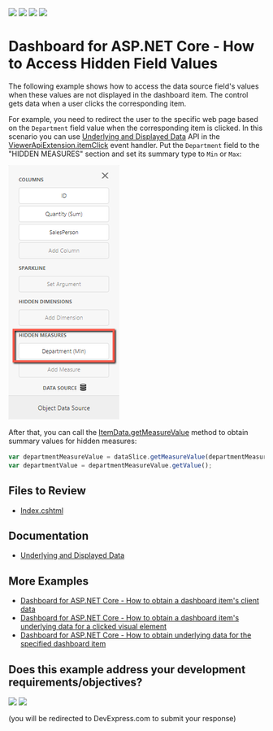 <!-- default badges list -->
![](https://img.shields.io/endpoint?url=https://codecentral.devexpress.com/api/v1/VersionRange/353983354/21.2.2%2B)
[![](https://img.shields.io/badge/Open_in_DevExpress_Support_Center-FF7200?style=flat-square&logo=DevExpress&logoColor=white)](https://supportcenter.devexpress.com/ticket/details/T987287)
[![](https://img.shields.io/badge/📖_How_to_use_DevExpress_Examples-e9f6fc?style=flat-square)](https://docs.devexpress.com/GeneralInformation/403183)
[![](https://img.shields.io/badge/💬_Leave_Feedback-feecdd?style=flat-square)](#does-this-example-address-your-development-requirementsobjectives)
<!-- default badges end -->


# Dashboard for ASP.NET Core - How to Access Hidden Field Values

The following example shows how to access the data source field's values when these values are not displayed in the dashboard item. The control gets data when a user clicks the corresponding item.

For example, you need to redirect the user to the specific web page based on the `Department` field value when the corresponding item is clicked. In this scenario you can use [Underlying and Displayed Data](https://docs.devexpress.com/Dashboard/403003/web-dashboard/dashboard-control-for-javascript-applications-jquery-knockout-etc/obtain-underlying-and-displayed-data) API in the [ViewerApiExtension.itemClick](https://docs.devexpress.com/Dashboard/js-DevExpress.Dashboard.ViewerApiExtensionOptions?p=netframework#js_devexpress_dashboard_viewerapiextensionoptions_onitemclick) event handler. Put the `Department` field to the "HIDDEN MEASURES" section and set its summary type to `Min` or `Max`:

![](images/screenshot.png)

After that, you can call the [ItemData.getMeasureValue](https://docs.devexpress.com/Dashboard/js-DevExpress.Dashboard.Data.ItemData#js_devexpress_dashboard_data_itemdata_getmeasurevalue_measureid_) method to obtain summary values for hidden measures:

```js
var departmentMeasureValue = dataSlice.getMeasureValue(departmentMeasure.id);
var departmentValue = departmentMeasureValue.getValue();
```

## Files to Review

* [Index.cshtml](./CS/Views/Home/Index.cshtml)

## Documentation

- [Underlying and Displayed Data](https://docs.devexpress.com/Dashboard/403003/web-dashboard/dashboard-control-for-javascript-applications-jquery-knockout-etc/obtain-underlying-and-displayed-data)

## More Examples

- [Dashboard for ASP.NET Core - How to obtain a dashboard item's client data](https://github.com/DevExpress-Examples/asp-net-core-dashboard-get-client-data)
- [Dashboard for ASP.NET Core - How to obtain a dashboard item's underlying data for a clicked visual element](https://github.com/DevExpress-Examples/asp-net-core-dashboard-get-underlying-data-for-clicked-item)
- [Dashboard for ASP.NET Core - How to obtain underlying data for the specified dashboard item](https://github.com/DevExpress-Examples/asp-net-core-dashboard-display-item-underlying-data)
<!-- feedback -->
## Does this example address your development requirements/objectives?

[<img src="https://www.devexpress.com/support/examples/i/yes-button.svg"/>](https://www.devexpress.com/support/examples/survey.xml?utm_source=github&utm_campaign=asp-net-core-dashboard-access-hidden-data&~~~was_helpful=yes) [<img src="https://www.devexpress.com/support/examples/i/no-button.svg"/>](https://www.devexpress.com/support/examples/survey.xml?utm_source=github&utm_campaign=asp-net-core-dashboard-access-hidden-data&~~~was_helpful=no)

(you will be redirected to DevExpress.com to submit your response)
<!-- feedback end -->
